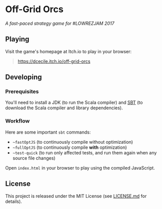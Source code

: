# Off-Grid Orcs
_A fast-paced strategy game for #LOWREZJAM 2017_

## Playing

Visit the game's homepage at Itch.io to play in your browser:

> https://dcecile.itch.io/off-grid-orcs

## Developing

### Prerequisites

You'll need to install a JDK (to run the Scala compiler) and [SBT](http://www.scala-sbt.org/) (to download the Scala compiler and library dependencies).

### Workflow

Here are some important `sbt` commands:

- `~fastOptJS` (to continuously compile without optimization)
- `~fullOptJS` (to continuously compile __with__ optimization)
- `~test-quick` (to run only affected tests, and run them again when any source file changes)

Open `index.html` in your browser to play using the compiled JavaScript.

## License

This project is released under the MIT License (see [LICENSE.md](LICENSE.md) for details).
